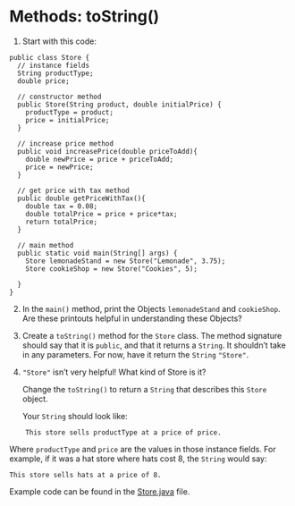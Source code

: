 # Methods: toString()

1. Start with this code: 

```
public class Store {
  // instance fields
  String productType;
  double price;
  
  // constructor method
  public Store(String product, double initialPrice) {
    productType = product;
    price = initialPrice;
  }
  
  // increase price method
  public void increasePrice(double priceToAdd){
    double newPrice = price + priceToAdd;
    price = newPrice;
  }
  
  // get price with tax method
  public double getPriceWithTax(){
    double tax = 0.08;
    double totalPrice = price + price*tax;
    return totalPrice;
  }

  // main method
  public static void main(String[] args) {
    Store lemonadeStand = new Store("Lemonade", 3.75);
    Store cookieShop = new Store("Cookies", 5);

  }
}
```

2. In the ```main()``` method, print the Objects ```lemonadeStand``` and ```cookieShop```. Are these printouts helpful in understanding these Objects?

3. Create a ```toString()``` method for the ```Store``` class. The method signature should say that it is ```public```, and that it returns a ```String```. It shouldn’t take in any parameters. For now, have it return the ```String``` ```"Store"```.

4. ```"Store"``` isn’t very helpful! What kind of Store is it?

	Change the ```toString()``` to return a ```String``` that describes this ```Store``` object.

	Your ```String``` should look like:

```
	This store sells productType at a price of price.
```

Where ```productType``` and ```price``` are the values in those instance fields. For example, if it was a hat store where hats cost 8, the ```String``` would say:

```
This store sells hats at a price of 8.
```

Example code can be found in the [Store.java](https://github.com/upliftdev/Foundations/blob/main/3.Classes_and_Objects/src/main/java/com/examples/classes13/Methods-toString/Store.java) file.


